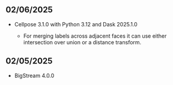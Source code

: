 ## 02/06/2025

* Cellpose 3.1.0 with Python 3.12 and Dask 2025.1.0

    * For merging labels across adjacent faces it can use either intersection over union or a distance transform.


## 02/05/2025

* BigStream 4.0.0